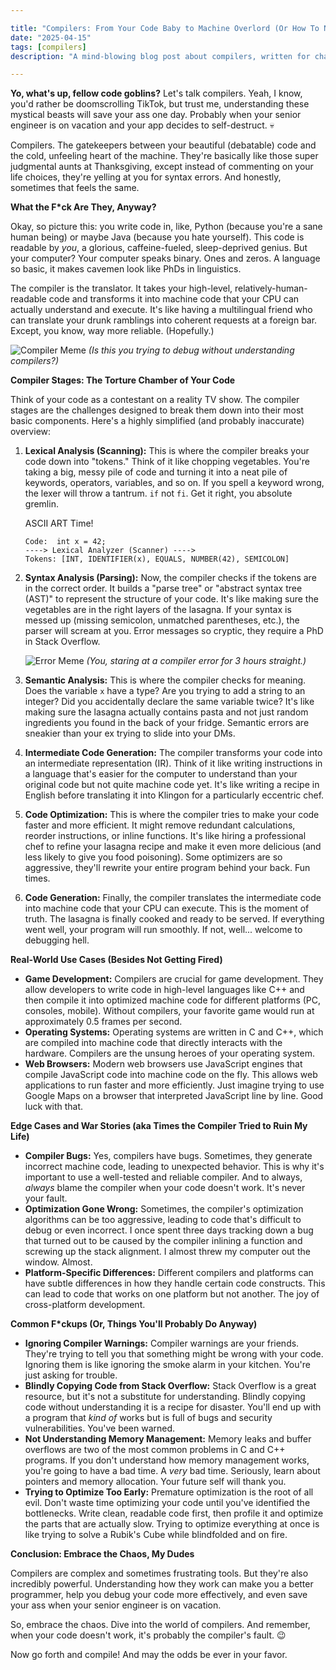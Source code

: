 ```yaml
---

title: "Compilers: From Your Code Baby to Machine Overlord (Or How To Not Get Fired)"
date: "2025-04-15"
tags: [compilers]
description: "A mind-blowing blog post about compilers, written for chaotic Gen Z engineers. Because let's be real, nobody *actually* reads the documentation."

---
```


**Yo, what's up, fellow code goblins?** Let's talk compilers. Yeah, I know, you'd rather be doomscrolling TikTok, but trust me, understanding these mystical beasts will save your ass one day. Probably when your senior engineer is on vacation and your app decides to self-destruct. 💀

Compilers. The gatekeepers between your beautiful (debatable) code and the cold, unfeeling heart of the machine. They're basically like those super judgmental aunts at Thanksgiving, except instead of commenting on your life choices, they're yelling at you for syntax errors. And honestly, sometimes that feels the same.

**What the F*ck Are They, Anyway?**

Okay, so picture this: you write code in, like, Python (because you're a sane human being) or maybe Java (because you hate yourself). This code is readable by *you*, a glorious, caffeine-fueled, sleep-deprived genius. But your computer? Your computer speaks binary. Ones and zeros. A language so basic, it makes cavemen look like PhDs in linguistics.

The compiler is the translator. It takes your high-level, relatively-human-readable code and transforms it into machine code that your CPU can actually understand and execute. It's like having a multilingual friend who can translate your drunk ramblings into coherent requests at a foreign bar. Except, you know, way more reliable. (Hopefully.)

![Compiler Meme](https://i.imgflip.com/2v8u1p.jpg)
*(Is this you trying to debug without understanding compilers?)*

**Compiler Stages: The Torture Chamber of Your Code**

Think of your code as a contestant on a reality TV show. The compiler stages are the challenges designed to break them down into their most basic components. Here's a highly simplified (and probably inaccurate) overview:

1.  **Lexical Analysis (Scanning):** This is where the compiler breaks your code down into "tokens." Think of it like chopping vegetables. You're taking a big, messy pile of code and turning it into a neat pile of keywords, operators, variables, and so on. If you spell a keyword wrong, the lexer will throw a tantrum. `if` not `fi`. Get it right, you absolute gremlin.

    ASCII ART Time!
    ```
    Code:  int x = 42;
    ----> Lexical Analyzer (Scanner) ---->
    Tokens: [INT, IDENTIFIER(x), EQUALS, NUMBER(42), SEMICOLON]
    ```

2.  **Syntax Analysis (Parsing):** Now, the compiler checks if the tokens are in the correct order. It builds a "parse tree" or "abstract syntax tree (AST)" to represent the structure of your code. It's like making sure the vegetables are in the right layers of the lasagna. If your syntax is messed up (missing semicolon, unmatched parentheses, etc.), the parser will scream at you. Error messages so cryptic, they require a PhD in Stack Overflow.

    ![Error Meme](https://i.kym-cdn.com/photos/images/newsfeed/001/207/210/b22.jpg)
    *(You, staring at a compiler error for 3 hours straight.)*

3.  **Semantic Analysis:** This is where the compiler checks for meaning. Does the variable `x` have a type? Are you trying to add a string to an integer? Did you accidentally declare the same variable twice? It's like making sure the lasagna actually contains pasta and not just random ingredients you found in the back of your fridge. Semantic errors are sneakier than your ex trying to slide into your DMs.

4.  **Intermediate Code Generation:** The compiler transforms your code into an intermediate representation (IR). Think of it like writing instructions in a language that's easier for the computer to understand than your original code but not quite machine code yet. It's like writing a recipe in English before translating it into Klingon for a particularly eccentric chef.

5.  **Code Optimization:** This is where the compiler tries to make your code faster and more efficient. It might remove redundant calculations, reorder instructions, or inline functions. It's like hiring a professional chef to refine your lasagna recipe and make it even more delicious (and less likely to give you food poisoning). Some optimizers are so aggressive, they'll rewrite your entire program behind your back. Fun times.

6.  **Code Generation:** Finally, the compiler translates the intermediate code into machine code that your CPU can execute. This is the moment of truth. The lasagna is finally cooked and ready to be served. If everything went well, your program will run smoothly. If not, well... welcome to debugging hell.

**Real-World Use Cases (Besides Not Getting Fired)**

*   **Game Development:** Compilers are crucial for game development. They allow developers to write code in high-level languages like C++ and then compile it into optimized machine code for different platforms (PC, consoles, mobile). Without compilers, your favorite game would run at approximately 0.5 frames per second.
*   **Operating Systems:** Operating systems are written in C and C++, which are compiled into machine code that directly interacts with the hardware. Compilers are the unsung heroes of your operating system.
*   **Web Browsers:** Modern web browsers use JavaScript engines that compile JavaScript code into machine code on the fly. This allows web applications to run faster and more efficiently. Just imagine trying to use Google Maps on a browser that interpreted JavaScript line by line. Good luck with that.

**Edge Cases and War Stories (aka Times the Compiler Tried to Ruin My Life)**

*   **Compiler Bugs:** Yes, compilers have bugs. Sometimes, they generate incorrect machine code, leading to unexpected behavior. This is why it's important to use a well-tested and reliable compiler. And to always, *always* blame the compiler when your code doesn't work. It's never your fault.
*   **Optimization Gone Wrong:** Sometimes, the compiler's optimization algorithms can be too aggressive, leading to code that's difficult to debug or even incorrect. I once spent three days tracking down a bug that turned out to be caused by the compiler inlining a function and screwing up the stack alignment. I almost threw my computer out the window. Almost.
*   **Platform-Specific Differences:** Different compilers and platforms can have subtle differences in how they handle certain code constructs. This can lead to code that works on one platform but not another. The joy of cross-platform development.

**Common F*ckups (Or, Things You'll Probably Do Anyway)**

*   **Ignoring Compiler Warnings:** Compiler warnings are your friends. They're trying to tell you that something might be wrong with your code. Ignoring them is like ignoring the smoke alarm in your kitchen. You're just asking for trouble.
*   **Blindly Copying Code from Stack Overflow:** Stack Overflow is a great resource, but it's not a substitute for understanding. Blindly copying code without understanding it is a recipe for disaster. You'll end up with a program that *kind of* works but is full of bugs and security vulnerabilities. You've been warned.
*   **Not Understanding Memory Management:** Memory leaks and buffer overflows are two of the most common problems in C and C++ programs. If you don't understand how memory management works, you're going to have a bad time. A *very* bad time. Seriously, learn about pointers and memory allocation. Your future self will thank you.
*   **Trying to Optimize Too Early:** Premature optimization is the root of all evil. Don't waste time optimizing your code until you've identified the bottlenecks. Write clean, readable code first, then profile it and optimize the parts that are actually slow. Trying to optimize everything at once is like trying to solve a Rubik's Cube while blindfolded and on fire.

**Conclusion: Embrace the Chaos, My Dudes**

Compilers are complex and sometimes frustrating tools. But they're also incredibly powerful. Understanding how they work can make you a better programmer, help you debug your code more effectively, and even save your ass when your senior engineer is on vacation.

So, embrace the chaos. Dive into the world of compilers. And remember, when your code doesn't work, it's probably the compiler's fault. 😉

Now go forth and compile! And may the odds be ever in your favor.
